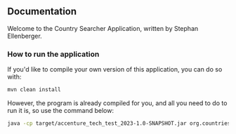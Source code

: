 ## Documentation

Welcome to the Country Searcher Application, written by Stephan Ellenberger.

### How to run the application

If you'd like to compile your own version of this application, you can do so with:

```bash
mvn clean install
```

However, the program is already compiled for you, and all you need to do to run it is, so use the command below:

```bash
java -cp target/accenture_tech_test_2023-1.0-SNAPSHOT.jar org.countries.Main 
```

